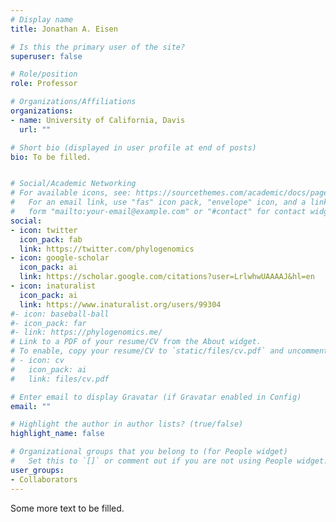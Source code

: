 ```yaml
---
# Display name
title: Jonathan A. Eisen

# Is this the primary user of the site?
superuser: false

# Role/position
role: Professor

# Organizations/Affiliations
organizations:
- name: University of California, Davis
  url: ""

# Short bio (displayed in user profile at end of posts)
bio: To be filled.


# Social/Academic Networking
# For available icons, see: https://sourcethemes.com/academic/docs/page-builder/#icons
#   For an email link, use "fas" icon pack, "envelope" icon, and a link in the
#   form "mailto:your-email@example.com" or "#contact" for contact widget.
social:
- icon: twitter
  icon_pack: fab
  link: https://twitter.com/phylogenomics
- icon: google-scholar
  icon_pack: ai
  link: https://scholar.google.com/citations?user=LrlwhwUAAAAJ&hl=en
- icon: inaturalist
  icon_pack: ai
  link: https://www.inaturalist.org/users/99304
#- icon: baseball-ball
#- icon_pack: far
#- link: https://phylogenomics.me/
# Link to a PDF of your resume/CV from the About widget.
# To enable, copy your resume/CV to `static/files/cv.pdf` and uncomment the lines below.
# - icon: cv
#   icon_pack: ai
#   link: files/cv.pdf

# Enter email to display Gravatar (if Gravatar enabled in Config)
email: ""

# Highlight the author in author lists? (true/false)
highlight_name: false

# Organizational groups that you belong to (for People widget)
#   Set this to `[]` or comment out if you are not using People widget.
user_groups:
- Collaborators
---
```


Some more text to be filled.
